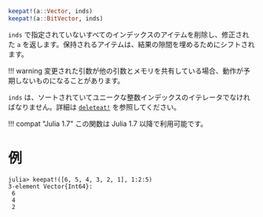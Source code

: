 ```julia
keepat!(a::Vector, inds)
keepat!(a::BitVector, inds)
```

`inds` で指定されていないすべてのインデックスのアイテムを削除し、修正された `a` を返します。保持されるアイテムは、結果の隙間を埋めるためにシフトされます。

!!! warning
    変更された引数が他の引数とメモリを共有している場合、動作が予期しないものになることがあります。


`inds` は、ソートされていてユニークな整数インデックスのイテレータでなければなりません。詳細は [`deleteat!`](@ref) を参照してください。

!!! compat "Julia 1.7"
    この関数は Julia 1.7 以降で利用可能です。


# 例

```jldoctest
julia> keepat!([6, 5, 4, 3, 2, 1], 1:2:5)
3-element Vector{Int64}:
 6
 4
 2
```
